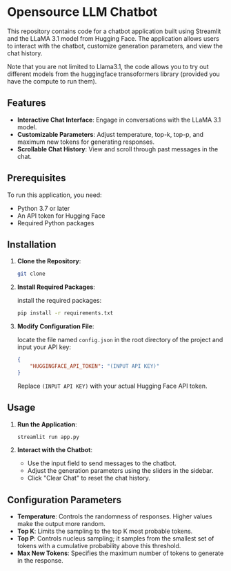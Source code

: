 # Opensource LLM Chatbot

This repository contains code for a chatbot application built using Streamlit and the LLaMA 3.1 model from Hugging Face. The application allows users to interact with the chatbot, customize generation parameters, and view the chat history.

Note that you are not limited to Llama3.1, the code allows you to try out different models from the huggingface transoformers library (provided you have the compute to run them).

## Features

- **Interactive Chat Interface**: Engage in conversations with the LLaMA 3.1 model.
- **Customizable Parameters**: Adjust temperature, top-k, top-p, and maximum new tokens for generating responses.
- **Scrollable Chat History**: View and scroll through past messages in the chat.

## Prerequisites

To run this application, you need:

- Python 3.7 or later
- An API token for Hugging Face
- Required Python packages

## Installation

1. **Clone the Repository**:

    ```bash
    git clone 
    ```

2. **Install Required Packages**:

    install the required packages:

    ```bash
    pip install -r requirements.txt
    ```

3. **Modify Configuration File**:

   locate the file named `config.json` in the root directory of the project and input your API key:

    ```json
    {
        "HUGGINGFACE_API_TOKEN": "(INPUT API KEY)"
    }
    ```

    Replace `(INPUT API KEY)` with your actual Hugging Face API token.

## Usage

1. **Run the Application**:

    ```bash
    streamlit run app.py
    ```

2. **Interact with the Chatbot**:

    - Use the input field to send messages to the chatbot.
    - Adjust the generation parameters using the sliders in the sidebar.
    - Click "Clear Chat" to reset the chat history.

## Configuration Parameters

- **Temperature**: Controls the randomness of responses. Higher values make the output more random.
- **Top K**: Limits the sampling to the top K most probable tokens.
- **Top P**: Controls nucleus sampling; it samples from the smallest set of tokens with a cumulative probability above this threshold.
- **Max New Tokens**: Specifies the maximum number of tokens to generate in the response.
